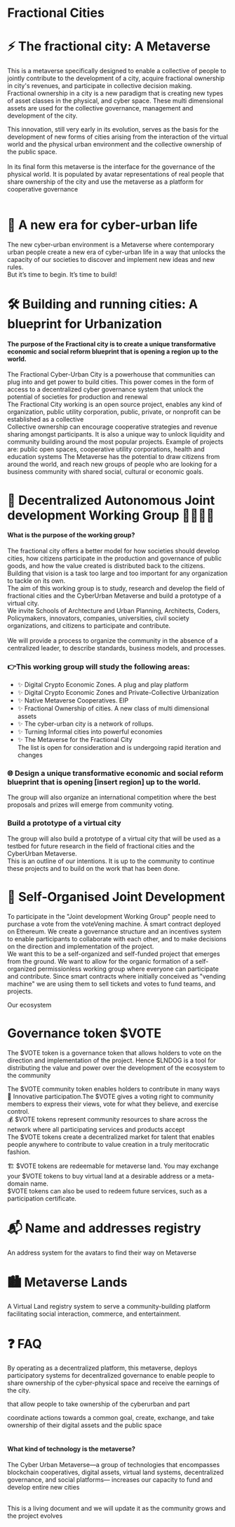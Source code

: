 # Fractional Cities
# ⚡️ The fractional city: A Metaverse
This is a metaverse specifically designed to enable a collective of people to jointly contribute to the development of a city, acquire fractional ownership in city's revenues, and participate in collective decision making.<br>
Fractional ownership in a city is a new paradigm that is creating new types of asset classes in the physical, and cyber space. These multi dimensional assets are used for the collective governance, management and development of the city.<br>

This innovation, still very early in its evolution, serves as the basis for the development of new forms of cities arising from the interaction of the virtual world and the physical urban environment and the collective ownership of the public space.<br><br>
In its final form this metaverse is the interface for the governance of the physical world. It is populated by avatar representations of real people that share ownership of the city and use the metaverse as a platform for cooperative governance <br><br>
 
# 💎 A new era for cyber-urban life
The new cyber-urban environment is a Metaverse where contemporary urban people create a new era of cyber-urban life in a way that unlocks the capacity of our societies to discover and implement new ideas and new rules.<br>
But it’s time to begin. It’s time to build!

# 🛠 Building and running cities: A blueprint for Urbanization
#### The purpose of the  Fractional city is to create a  unique transformative economic and social reform blueprint that is opening a region up to the world.
The Fractional Cyber-Urban City is a powerhouse that communities can plug into and get power to build cities. This power comes in the form of access to a decentralized cyber governance system that unlock the potential of societies for production and renewal<br> 
The Fractional City working is an open source project, enables any kind of organization, public utility corporation,  public, private, or nonprofit can be established as a collective <br> Collective ownership can encourage cooperative strategies and revenue sharing amongst participants. It is also a unique way to unlock liquidity and community building around the most popular projects. Example of projects are:  public open spaces, cooperative utility corporations, health and education systems
The Metaverse has the potential to draw citizens from around the world, and reach new groups of people who are looking for a business community with shared social, cultural or economic goals.

# 👫 Decentralized Autonomous Joint development Working Group  👫👫👫👫
#### What is the purpose of the working group?
The fractional city offers a better model for how societies should develop cities, how citizens participate in the production and governance of public goods, and how the value created is distributed back to the citizens. Building that vision is a task too large and too important for any organization to tackle on its own.<br>
The aim of this working group is to study, research and develop the field of fractional cities and the CyberUrban Metaverse and build a prototype of a virtual city.<br> 
We invite Schools of Archtecture and Urban Planning, Architects, Coders, Policymakers, innovators, companies, universities, civil society organizations, and citizens to participate and contribute.<br><br> 
We will provide a process to organize the community in the absence of a centralized leader, to describe standards, business models, and processes.<br>
### 👉This working group will study the following areas:<br>

* ✨ Digital Crypto Economic Zones. A plug and play platform<br>
* ✨ Digital Crypto Economic Zones and Private-Collective Urbanization<br>
* ✨ Native Metaverse Cooperatives. EIP<br>
* ✨ Fractional Ownership of cities. A new class of multi dimensional assets<br>
* ✨ The cyber-urban city is a network of rollups.<br>
* ✨ Turning Informal cities into powerful economies<br>
* ✨ The Metaverse for the Fractional City<br>
The list is open for consideration and is undergoing rapid iteration and changes<br>


### 🌐 Design a unique transformative economic and social reform blueprint that is opening [insert region] up to the world.
The group will also organize an international competition where the best proposals and prizes will emerge from community voting.
 
### Build a prototype of a virtual city<br>
The group will also build a prototype of a virtual city that will be used as a testbed for future research in the field of fractional cities and the CyberUrban Metaverse.<br>
This is an outline of our intentions. It is up to the community to continue these projects and to build on the work that has been done.

# 🚀 Self-Organised Joint Development
To participate in the "Joint development Working Group" people need to purchase a vote from the voteVening machine. A smart contract deployed on Ethereum. We create a governance structure and an incentives system to enable participants to collaborate with each other, and to make decisions on the direction and implementation of the project.<br>
We want this to be a self-organized and self-funded project that emerges from the ground. We want to allow for the organic formation of a self-organized permissionless working group where everyone can participate and contribute. Since smart contracts where initially conceived as "vending machine" we are using them to sell tickets and votes to fund teams, and projects.

Our ecosystem 
# Governance token $VOTE
The $VOTE token is a governance token that allows holders to vote on the direction and implementation of the project. Hence $LNDOG is a tool for distributing the value and power over the development of the ecosystem to the community

The $VOTE community token enables holders to contribute in many ways<br>
📢 Innovative participation.The $VOTE gives a voting right to community members to express their views, vote for what they believe, and exercise control.<br> 
💰 $VOTE tokens represent community resources to share across the network where all participating services and products accept<br>
The $VOTE tokens create a decentralized market for talent that enables people anywhere to contribute to value creation in a truly meritocratic fashion.<br>

🏗 $VOTE tokens are redeemable for metaverse land. You may exchange your $VOTE tokens to buy virtual land at a desirable address or a meta-domain name.<br>
$VOTE tokens can also be used to redeem future services, such as a participation certificate.<br>


# 📬 Name and addresses registry
An address system for the avatars to find their way on Metaverse

# 🏙 Metaverse Lands  
A Virtual Land registry system to serve a community-building platform facilitating social interaction, commerce, and entertainment.


# ❓ FAQ
By operating as a decentralized platform, this metaverse, deploys participatory systems for decentralized governance to enable people to share ownership of the cyber-physical space and receive the earnings of the city.

that allow people to take ownership of the cyberurban and part


coordinate actions towards a common goal, create, exchange, and take ownership of their digital assets and the public space<br><br>

####  What kind of technology is the metaverse?
The Cyber Urban Metaverse—a group of technologies that encompasses blockchain cooperatives, digital assets, virtual land systems, decentralized governance, and social platforms— increases our capacity to fund and develop entire new cities<br><br>

This is a living document and we will update it as the community grows and the project evolves<br>
